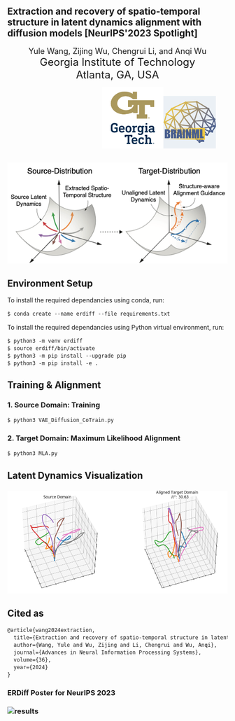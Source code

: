 <h2>Extraction and recovery of spatio-temporal structure in latent dynamics alignment with diffusion models [NeurIPS'2023 Spotlight]</h2>

<div align='center' ><font size='4'>Yule Wang, Zijing Wu, Chengrui Li, and Anqi Wu</font></div>

<div align='center' ><font size='5'>Georgia Institute of Technology</font></div>

<div align='center' ><font size='5'>Atlanta, GA, USA</font></div>

&nbsp;&nbsp;&nbsp;&nbsp;&nbsp;&nbsp;&nbsp;&nbsp;&nbsp;&nbsp;&nbsp;&nbsp;&nbsp;&nbsp;&nbsp;&nbsp;&nbsp;&nbsp;&nbsp;&nbsp;&nbsp;&nbsp;&nbsp;&nbsp;&nbsp;&nbsp;&nbsp;&nbsp;&nbsp;&nbsp;&nbsp;&nbsp;&nbsp;&nbsp;&nbsp;&nbsp;&nbsp; &nbsp;&nbsp;&nbsp;&nbsp;&nbsp;&nbsp;&nbsp;&nbsp;&nbsp;&nbsp;&nbsp;&nbsp;&nbsp;&nbsp;&nbsp;&nbsp;                 <img src="images/GTVertical_RGB.png" alt="GTVertical_RGB" width="140" /><img src="images/127633222.png" alt="GTVertical_RGB" width="120" />

## 

<div align=center><img src="images/ERDiff_main_github.png", width="650"></div>

## **Environment Setup**

To install the required dependancies using conda, run:

```markdown
$ conda create --name erdiff --file requirements.txt
```

To install the required dependancies using Python virtual environment, run:
```markdown
$ python3 -m venv erdiff
$ source erdiff/bin/activate
$ python3 -m pip install --upgrade pip
$ python3 -m pip install -e .
```

 

## **Training & Alignment**



### 1. **Source Domain: Training**

```markdown
$ python3 VAE_Diffusion_CoTrain.py
```



### 2. Target Domain: Maximum Likelihood Alignment

```markdown
$ python3 MLA.py
```

### 

## **Latent Dynamics Visualization**

###  ![results](images/results_aligned.png)


## **Cited as**

```markdown
@article{wang2024extraction,
  title={Extraction and recovery of spatio-temporal structure in latent dynamics alignment with diffusion model},
  author={Wang, Yule and Wu, Zijing and Li, Chengrui and Wu, Anqi},
  journal={Advances in Neural Information Processing Systems},
  volume={36},
  year={2024}
}
```

### **ERDiff Poster for NeurIPS 2023**

###  ![results](images/ERDiff_NeurIPS23_Poster_Final.png)

